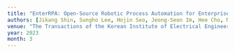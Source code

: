 ```yaml
---
title: "EnterRPA: Open-Source Robotic Process Automation for Enterprise"
authors: [Jikang Shin, Sungho Lee, Hojin Seo, Jeong-Seon Im, Hee Cho, Myeong-Ha Hwang]
venue: "The Transactions of the Korean Institute of Electrical Engineers"
year: 2023
month: 3
---
```

